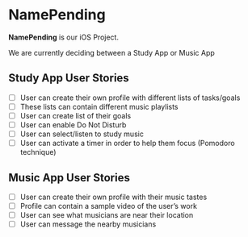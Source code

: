 # NamePending

**NamePending** is our iOS Project.

We are currently deciding between a Study App or Music App


## Study App User Stories
- [ ] User can create their own profile with different lists of tasks/goals
- [ ] These lists can contain different music playlists
- [ ] User can create list of their goals
- [ ] User can enable Do Not Disturb 
- [ ] User can select/listen to study music
- [ ] User can activate a timer in order to help them focus (Pomodoro technique)

## Music App User Stories 
- [ ] User can create their own profile with their music tastes
- [ ] Profile can contain a sample video of the user’s work
- [ ] User can see what musicians are near their location
- [ ] User can message the nearby musicians
